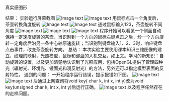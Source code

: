 真实感图形

结果：
实验运行屏幕截图
![Image text](https://github.com/Bagery001/-/blob/main/%E6%9D%8E%E6%9E%97%E8%94%93-20201050336/%E6%9C%9F%E6%9C%AB%E4%BD%9C%E4%B8%9A/pic/teapot1.jpg)
![Image text](https://github.com/Bagery001/-/blob/main/%E6%9D%8E%E6%9E%97%E8%94%93-20201050336/%E6%9C%9F%E6%9C%AB%E4%BD%9C%E4%B8%9A/pic/teapot2.jpg)
用鼠标点击一个角度后，茶壶转换角度旋转
![Image text](https://github.com/Bagery001/-/blob/main/%E6%9D%8E%E6%9E%97%E8%94%93-20201050336/%E6%9C%9F%E6%9C%AB%E4%BD%9C%E4%B8%9A/pic/tp3.jpg)
![Image text](https://github.com/Bagery001/-/blob/main/%E6%9D%8E%E6%9E%97%E8%94%93-20201050336/%E6%9C%9F%E6%9C%AB%E4%BD%9C%E4%B8%9A/pic/tp4.jpg)
通过鼠标输入123，茶壶旋转不同角度
![Image text](https://github.com/Bagery001/-/blob/main/%E6%9D%8E%E6%9E%97%E8%94%93-20201050336/%E6%9C%9F%E6%9C%AB%E4%BD%9C%E4%B8%9A/pic/tp5.jpg)
![Image text](https://github.com/Bagery001/-/blob/main/%E6%9D%8E%E6%9E%97%E8%94%93-20201050336/%E6%9C%9F%E6%9C%AB%E4%BD%9C%E4%B8%9A/pic/tp6.jpg)
![Image text](https://github.com/Bagery001/-/blob/main/%E6%9D%8E%E6%9E%97%E8%94%93-20201050336/%E6%9C%9F%E6%9C%AB%E4%BD%9C%E4%B8%9A/pic/tp6.jpg)
程序开始可以看见一个侧面自动保持一定速度旋转的茶壶，当识别到一个方向的鼠标右键点击之后，炒一个方向旋转一定角度后沿另一条中心轴原速旋转；当识别到键盘输入1、2、3时，响应键盘点击事件，改变茶壶旋转方向。
总结：
本次实验主要使用课本知识三维图像的建立，纹理的映射，光照模型，鼠标和键盘的人机交互，如上文。学习的新知识：自动旋转的设置，以及更加清楚地认识到了光照应用，包括OpenGL提供了管理四种光（辐射光、环境光、镜面光和漫反射光）的方法，另外还可以指定模型表面的反射特性。
遇到的问题：
一开始程序运行错误，提示报错如下图。
![Image text](https://github.com/Bagery001/-/blob/main/%E6%9D%8E%E6%9E%97%E8%94%93-20201050336/%E6%9C%9F%E6%9C%AB%E4%BD%9C%E4%B8%9A/pic/%E9%97%AE%E9%A2%981.jpg)
![Image text](https://github.com/Bagery001/-/blob/main/%E6%9D%8E%E6%9E%97%E8%94%93-20201050336/%E6%9C%9F%E6%9C%AB%E4%BD%9C%E4%B8%9A/pic/%E9%97%AE%E9%A2%982.jpg)
后通过上网查询将void key( char k, int x, int y)改为void key(unsigned char k, int x, int y)后运行正确。
![Image text](https://github.com/Bagery001/-/blob/main/%E6%9D%8E%E6%9E%97%E8%94%93-20201050336/%E6%9C%9F%E6%9C%AB%E4%BD%9C%E4%B8%9A/pic/%E8%B5%B0%E6%A0%B7%E9%97%AE%E9%A2%98.jpg)
以及程序任然存在的走样问题。
